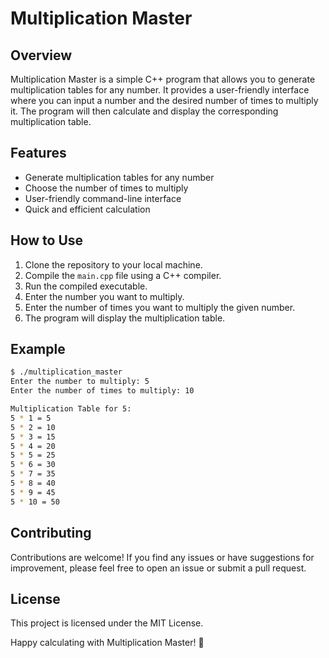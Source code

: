 # Multiplication Master

## Overview

Multiplication Master is a simple C++ program that allows you to generate multiplication tables for any number. It provides a user-friendly interface where you can input a number and the desired number of times to multiply it. The program will then calculate and display the corresponding multiplication table.

## Features

- Generate multiplication tables for any number
- Choose the number of times to multiply
- User-friendly command-line interface
- Quick and efficient calculation

## How to Use

1. Clone the repository to your local machine.
2. Compile the `main.cpp` file using a C++ compiler.
3. Run the compiled executable.
4. Enter the number you want to multiply.
5. Enter the number of times you want to multiply the given number.
6. The program will display the multiplication table.

## Example

```bash
$ ./multiplication_master
Enter the number to multiply: 5
Enter the number of times to multiply: 10

Multiplication Table for 5:
5 * 1 = 5
5 * 2 = 10
5 * 3 = 15
5 * 4 = 20
5 * 5 = 25
5 * 6 = 30
5 * 7 = 35
5 * 8 = 40
5 * 9 = 45
5 * 10 = 50
```
## Contributing

Contributions are welcome! If you find any issues or have suggestions for improvement, please feel free to open an issue or submit a pull request.

## License

This project is licensed under the MIT License.

Happy calculating with Multiplication Master! 🚀
